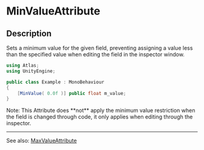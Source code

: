 # MinValueAttribute
## Description
Sets a minimum value for the given field, preventing assigning a value less than the specified value when editing the field in the inspector window.

```csharp
using Atlas;
using UnityEngine;

public class Example : MonoBehaviour
{
    [MinValue( 0.0f )] public float m_value;
}
```
<aside class="warning">
Note: This Attribute does **not** apply the minimum value restriction when the field is changed through code, it only applies when editing through the inspector.
</aside>

------------
See also: [MaxValueAttribute](MaxValueAttribute.md)